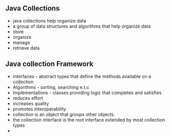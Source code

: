 ## Java Collections
 - java collections help organize data
 - a group of data structures and algorithms that help organize data
 - store
 - organize 
 - manage 
- retrieve data
## Java collection Framework
- interfaces - abstract types that define the methods available on a collection
- Algorithms - sorting, searching e.t.c
- Implementations - classes providing logic that completes and satisfies
- reduces effort
- increases quality
- promotes interoperability
- collection is an object that groups other objects.
- the collection interface is the root interface extended by most collection types
- 
